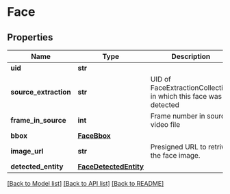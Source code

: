 # Face

## Properties
Name | Type | Description | Notes
------------ | ------------- | ------------- | -------------
**uid** | **str** |  | [optional] 
**source_extraction** | **str** | UID of FaceExtractionCollection in which this face was detected | [optional] 
**frame_in_source** | **int** | Frame number in source video file | [optional] 
**bbox** | [**FaceBbox**](FaceBbox.md) |  | [optional] 
**image_url** | **str** | Presigned URL to retrive the face image. | [optional] 
**detected_entity** | [**FaceDetectedEntity**](FaceDetectedEntity.md) |  | [optional] 

[[Back to Model list]](../README.md#documentation-for-models) [[Back to API list]](../README.md#documentation-for-api-endpoints) [[Back to README]](../README.md)


